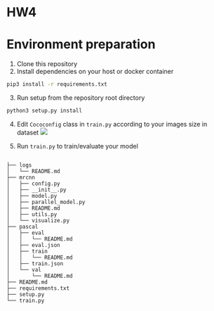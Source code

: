 # HW4

# Environment preparation

1. Clone this repository
2. Install dependencies on your host or docker container
  ```bash
  pip3 install -r requirements.txt
  ```
3. Run setup from the repository root directory
  ```bash
  python3 setup.py install 
  ```
  
4. Edit `Cococonfig` class in `train.py` according to your images size in dataset
![](https://i.imgur.com/spXIDWE.png)

5. Run `train.py` to train/evaluate your model 
  ```bash
  
  ```

```shell=
├── logs
│   └── README.md
├── mrcnn
│   ├── config.py
│   ├── __init__.py
│   ├── model.py
│   ├── parallel_model.py
│   ├── README.md
│   ├── utils.py
│   └── visualize.py
├── pascal
│   ├── eval
│   │   └── README.md
│   ├── eval.json
│   ├── train
│   │   └── README.md
│   ├── train.json
│   └── val
│       └── README.md
├── README.md
├── requirements.txt
├── setup.py
└── train.py

```

